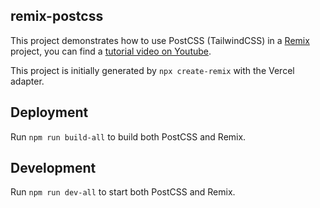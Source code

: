 ## remix-postcss

This project demonstrates how to use PostCSS (TailwindCSS) in a [Remix](https://remix.run) project, you can find a [tutorial video on Youtube](https://www.youtube.com/watch?v=4vZHCtb95uQ).

This project is initially generated by `npx create-remix` with the Vercel adapter.

## Deployment

Run `npm run build-all` to build both PostCSS and Remix.

## Development

Run `npm run dev-all` to start both PostCSS and Remix.
